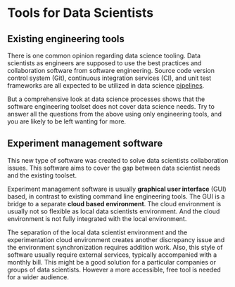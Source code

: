 # Tools for Data Scientists

## Existing engineering tools

There is one common opinion regarding data science tooling. Data scientists as
engineers are supposed to use the best practices and collaboration software from
software engineering. Source code version control system (Git), continuous
integration services (CI), and unit test frameworks are all expected to be
utilized in data science [pipelines](/doc/command-reference/pipeline).

But a comprehensive look at data science processes shows that the software
engineering toolset does not cover data science needs. Try to answer all the
questions from the above using only engineering tools, and you are likely to be
left wanting for more.

## Experiment management software

This new type of software was created to solve data scientists collaboration
issues. This software aims to cover the gap between data scientist needs and the
existing toolset.

Experiment management software is usually **graphical user interface** (GUI)
based, in contrast to existing command line engineering tools. The GUI is a
bridge to a separate **cloud based environment**. The cloud environment is
usually not so flexible as local data scientists environment. And the cloud
environment is not fully integrated with the local environment.

The separation of the local data scientist environment and the experimentation
cloud environment creates another discrepancy issue and the environment
synchronization requires addition work. Also, this style of software usually
require external services, typically accompanied with a monthly bill. This might
be a good solution for a particular companies or groups of data scientists.
However a more accessible, free tool is needed for a wider audience.
